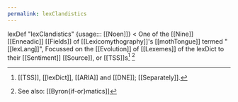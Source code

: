 ```yaml
---
permalink: lexClandistics
---
```


lexDef "lexClandistics" {usage::: [[Noen]]} < One of the [[Nine]] [[Enneadic]] [[Fields]] of [[Lexicomythography]]'s [[mothTongue]] termed "[[lexLang]]", Focussed on the [[Evolution]] of [[Lexemes]] of the lexDict to their [[Sentiment]] [[Source]], or [[TSS]]s[^lexClandisticsNoen] [^bio]

[^lexClandisticsNoen]: [[TSS]], [[lexDict]], [[ARIA]] and [[DNE]]; [[Separately]].
[^bio]: See also: [[Byron{if-or}matics]]